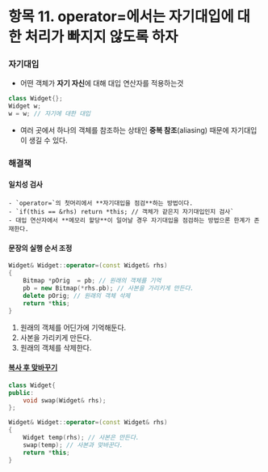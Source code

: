 # 항목 11. operator=에서는 자기대입에 대한 처리가 빠지지 않도록 하자
### 자기대입
- 어떤 객체가 **자기 자신**에 대해 대입 연산자를 적용하는것
```cpp
class Widget{};
Widget w;
w = w; // 자기에 대한 대입
```
- 여러 곳에서 하나의 객체를 참조하는 상태인 **중복 참조**(aliasing) 때문에 자기대입이 생길 수 있다.

### 해결책
#### 일치성 검사
    - `operator=`의 첫머리에서 **자기대입을 점검**하는 방법이다.
    - `if(this == &rhs) return *this; // 객체가 같은지 자기대입인지 검사`
    - 대입 연산자에서 **메모리 할당**이 일어날 경우 자기대입을 점검하는 방법으론 한계가 존재한다.

#### 문장의 실행 순서 조정
```cpp
Widget& Widget::operator=(const Widget& rhs)
{
    Bitmap *pOrig  = pb; // 원래의 객체를 기억
    pb = new Bitmap(*rhs.pb); // 사본을 가리키게 만든다.
    delete pOrig; // 원래의 객체 삭제
    return *this;
}
```
1. 원래의 객체를 어딘가에 기억해둔다.
2. 사본을 가리키게 만든다.
3. 원래의 객체를 삭제한다.


#### [복사 후 맞바꾸기](/Chapter5/Item29.md)
```cpp
class Widget{
public:
    void swap(Widget& rhs);
};

Widget& Widget::operator=(const Widget& rhs)
{
    Widget temp(rhs); // 사본은 만든다.
    swap(temp); // 사본과 맞바꾼다.
    return *this;
}
```